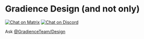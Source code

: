 # Gradience Design (and not only)

[![Chat on Matrix](https://matrix.to/img/matrix-badge.svg)](https://matrix.to/#/#Gradience:matrix.org)
[![Chat on Discord](https://img.shields.io/discord/1013779899821064202?label=discord&logo=discord&logoColor=white)](https://discord.com/invite/MYa8Sr7btJ)

Ask [@GradienceTeam/Design](https://github.com/orgs/GradienceTeam/teams/design)
